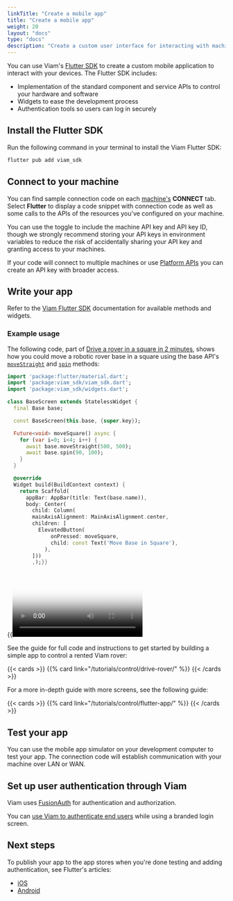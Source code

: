 ```yaml
---
linkTitle: "Create a mobile app"
title: "Create a mobile app"
weight: 20
layout: "docs"
type: "docs"
description: "Create a custom user interface for interacting with machines from a mobile device."
---
```


You can use Viam's [Flutter SDK](https://flutter.viam.dev/) to create a custom mobile application to interact with your devices.
The Flutter SDK includes:

- Implementation of the standard component and service APIs to control your hardware and software
- Widgets to ease the development process
- Authentication tools so users can log in securely

## Install the Flutter SDK

Run the following command in your terminal to install the Viam Flutter SDK:

```sh {id="terminal-prompt" class="command-line" data-prompt="$"}
flutter pub add viam_sdk
```

## Connect to your machine

You can find sample connection code on each [machine's](/operate/get-started/setup/) **CONNECT** tab.
Select **Flutter** to display a code snippet with connection code as well as some calls to the APIs of the resources you've configured on your machine.

You can use the toggle to include the machine API key and API key ID, though we strongly recommend storing your API keys in environment variables to reduce the risk of accidentally sharing your API key and granting access to your machines.

If your code will connect to multiple machines or use [Platform APIs](/dev/reference/apis/#platform-apis) you can create an API key with broader access.

## Write your app

Refer to the [Viam Flutter SDK](https://flutter.viam.dev/) documentation for available methods and widgets.

### Example usage

The following code, part of [Drive a rover in a square in 2 minutes](/tutorials/control/drive-rover/), shows how you could move a robotic rover base in a square using the base API's [`moveStraight`](https://flutter.viam.dev/viam_sdk/Base/moveStraight.html) and [`spin`](https://flutter.viam.dev/viam_sdk/Base/spin.html) methods:

```dart {class="line-numbers linkable-line-numbers"}
import 'package:flutter/material.dart';
import 'package:viam_sdk/viam_sdk.dart';
import 'package:viam_sdk/widgets.dart';

class BaseScreen extends StatelessWidget {
  final Base base;

  const BaseScreen(this.base, {super.key});

  Future<void> moveSquare() async {
    for (var i=0; i<4; i++) {
      await base.moveStraight(500, 500);
      await base.spin(90, 100);
    }
  }

  @override
  Widget build(BuildContext context) {
    return Scaffold(
      appBar: AppBar(title: Text(base.name)),
      body: Center(
        child: Column(
        mainAxisAlignment: MainAxisAlignment.center,
        children: [
          ElevatedButton(
              onPressed: moveSquare,
              child: const Text('Move Base in Square'),
            ),
        ]))
        ,);}}
```

{{<video webm_src="/tutorials/try-viam-sdk/square-test-rover.webm" mp4_src="/tutorials/try-viam-sdk/square-test-rover.mp4" alt="An example flutter app moving a Try Viam rover in a square" poster="/tutorials/try-viam-sdk/square-test-rover.jpg">}}

See the guide for full code and instructions to get started by building a simple app to control a rented Viam rover:

{{< cards >}}
{{% card link="/tutorials/control/drive-rover/" %}}
{{< /cards >}}

For a more in-depth guide with more screens, see the following guide:

{{< cards >}}
{{% card link="/tutorials/control/flutter-app/" %}}
{{< /cards >}}

## Test your app

You can use the mobile app simulator on your development computer to test your app.
The connection code will establish communication with your machine over LAN or WAN.

## Set up user authentication through Viam

Viam uses [FusionAuth](https://fusionauth.io/) for authentication and authorization.

You can [use Viam to authenticate end users](/manage/manage/oauth/) while using a branded login screen.

## Next steps

To publish your app to the app stores when you're done testing and adding authentication, see Flutter's articles:

- [iOS](https://docs.flutter.dev/deployment/ios)
- [Android](https://docs.flutter.dev/deployment/android)
